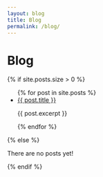 ```yaml
---
layout: blog
title: Blog
permalink: /blog/
---
```


<h1>Blog</h1>

{% if site.posts.size > 0 %}
  <ul>
    {% for post in site.posts %}
      <li>
        <a href="{{ post.url }}">{{ post.title }}</a>
        <p>{{ post.excerpt }}</p>
      </li>
    {% endfor %}
  </ul>
{% else %}
  <p>There are no posts yet!</p>
{% endif %}